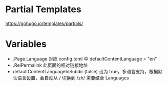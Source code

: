  # Partial Templates
 https://gohugo.io/templates/partials/



# Variables

  * .Page.Language 对应 config.toml 中 defaultContentLanguage = "en"
* .RelPermalink 此页面的相对链接地址
* defaultContentLanguageInSubdir (false) 设为 true，多语言支持，根据默认语言设置，会自动从 / 切换到 /zh/ 需要结合 Languages
